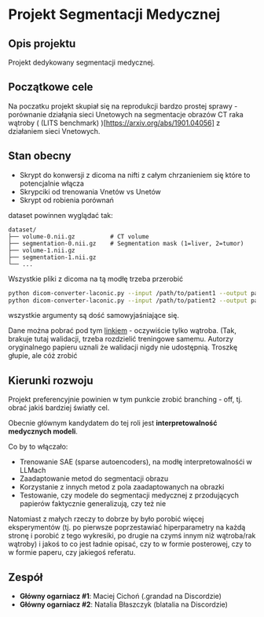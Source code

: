 # Projekt Segmentacji Medycznej

## Opis projektu
Projekt dedykowany segmentacji medycznej.

## Początkowe cele
Na poczatku projekt skupiał się na reprodukcji bardzo prostej sprawy - porównanie działąnia sieci Unetowych na segmentacje obrazów CT raka wątroby ( (LITS benchmark) )[https://arxiv.org/abs/1901.04056] z działaniem sieci Vnetowych.

## Stan obecny
- Skrypt do konwersji z dicoma na nifti z całym chrzanieniem się które to potencjalnie włącza
- Skrypciki od trenowania Vnetów vs Unetów
- Skrypt od robienia porównań


dataset powinnen wyglądać tak:

```
dataset/
├── volume-0.nii.gz          # CT volume
├── segmentation-0.nii.gz    # Segmentation mask (1=liver, 2=tumor)
├── volume-1.nii.gz
├── segmentation-1.nii.gz
└── ...
```

Wszystkie pliki z dicoma na tą modłę trzeba przerobić
```bash
python dicom-converter-laconic.py --input /path/to/patient1 --output patient1.nii.gz
python dicom-converter-laconic.py --input /path/to/patient2 --output patient2.nii.gz
```


wszystkie argumenty są dość samowyjaśniające się.

Dane można pobrać pod tym [linkiem](https://drive.google.com/drive/folders/1HqEgzS8BV2c7xYNrZdEAnrHk7osJJ--2) - oczywiście tylko wątroba. (Tak, brakuje tutaj walidacji, trzeba rozdzielić treningowe samemu. Autorzy oryginalnego papieru uznali że walidacji nigdy nie udostępnią. Troszkę głupie, ale cóż zrobić

## Kierunki rozwoju
Projekt preferencyjnie powinien w tym punkcie zrobić branching - off, tj. obrać jakiś bardziej światły cel.

Obecnie głównym kandydatem do tej roli jest **interpretowalność medycznych modeli**.

Co by to włączało:
- Trenowanie SAE (sparse autoencoders), na modłę interpretowalnośći w LLMach
- Zaadaptowanie metod do segmentacji obrazu
- Korzystanie z innych metod z pola zaadaptowanych na obrazki
- Testowanie, czy modele do segmentacji medycznej z przodujących papierów faktycznie generalizują, czy też nie


Natomiast z małych rzeczy to dobrze by było porobić więcej eksperymentów (tj. po pierwsze poprzestawiać hiperparametry na każdą stronę i porobić z tego wykresiki, po drugie na czymś innym niż wątroba/rak wątroby) i jakoś to co jest ładnie opisać, czy to w formie posterowej, czy to w formie paperu, czy jakiegoś referatu.


## Zespół
- **Główny ogarniacz #1**: Maciej Cichoń (.grandad na Discordzie)
- **Główny ogarniacz #2**: Natalia Błaszczyk (blatalia na Discordzie)
